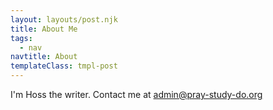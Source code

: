 ```yaml
---
layout: layouts/post.njk
title: About Me
tags:
  - nav
navtitle: About
templateClass: tmpl-post
---
```


I'm Hoss the writer.
Contact me at admin@pray-study-do.org
